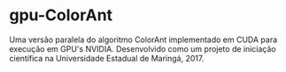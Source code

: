 # gpu-ColorAnt
Uma versão paralela do algoritmo ColorAnt implementado em CUDA para execução em GPU's NVIDIA. Desenvolvido como um projeto de iniciação científica na Universidade Estadual de Maringá, 2017.
